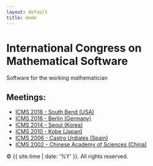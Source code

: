 ```yaml
---
layout: default
title: Home
---
```


# International Congress on Mathematical Software

Software for the working mathematician

## Meetings:

* [ICMS 2018 - South Bend (USA)](http://icms-conference.org/)
* [ICMS 2016 - Berlin (Germany)](http://icms2016.zib.de/)
* [ICMS 2014 - Seoul (Korea)](http://voronoi.hanyang.ac.kr/icms2014/)
* [ICMS 2010 - Kobe (Japan)](http://www.math.kobe-u.ac.jp/icms2010/)
* [ICMS 2006 - Castro Urdiales (Spain)](http://www.icms2006.unican.es/)
* [ICMS 2002 - Chinese Academy of Sciences (China)](http://www.mmrc.iss.ac.cn/icms/)

<p>&copy; {{ site.time | date: '%Y' }}. All rights reserved.</p>

